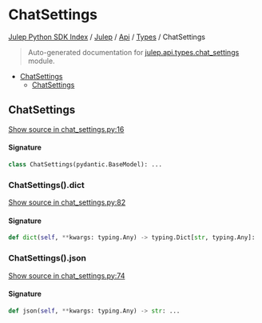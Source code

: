 # ChatSettings

[Julep Python SDK Index](../../../README.md#julep-python-sdk-index) / [Julep](../../index.md#julep) / [Api](../index.md#api) / [Types](./index.md#types) / ChatSettings

> Auto-generated documentation for [julep.api.types.chat_settings](../../../../../../../julep/api/types/chat_settings.py) module.

- [ChatSettings](#chatsettings)
  - [ChatSettings](#chatsettings-1)

## ChatSettings

[Show source in chat_settings.py:16](../../../../../../../julep/api/types/chat_settings.py#L16)

#### Signature

```python
class ChatSettings(pydantic.BaseModel): ...
```

### ChatSettings().dict

[Show source in chat_settings.py:82](../../../../../../../julep/api/types/chat_settings.py#L82)

#### Signature

```python
def dict(self, **kwargs: typing.Any) -> typing.Dict[str, typing.Any]: ...
```

### ChatSettings().json

[Show source in chat_settings.py:74](../../../../../../../julep/api/types/chat_settings.py#L74)

#### Signature

```python
def json(self, **kwargs: typing.Any) -> str: ...
```